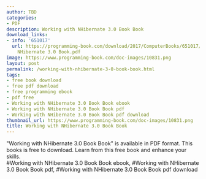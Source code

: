 ```yaml
---
author: TBD
categories:
- PDF
description: Working with NHibernate 3.0 Book Book
download_links:
- info: '651017'
  url: https://programming-book.com/download/2017/ComputerBooks/651017/Working with
    NHibernate 3.0 Book.pdf
image: https://www.programming-book.com/doc-images/10831.png
layout: post
permalink: /working-with-nhibernate-3-0-book-book.html
tags:
- free book download
- free pdf download
- free programming ebook
- pdf free
- Working with NHibernate 3.0 Book Book ebook
- Working with NHibernate 3.0 Book Book pdf
- Working with NHibernate 3.0 Book Book pdf download
thumbnail_url: https://www.programming-book.com/doc-images/10831.png
title: Working with NHibernate 3.0 Book Book
---
```


 
<div class="item-desc text-justify">
  "Working with NHibernate 3.0 Book Book" is available in PDF format. This books is free to download. Learn from this free book and enhance your skills.
  <br>
  #Working with NHibernate 3.0 Book Book ebook, #Working with NHibernate 3.0 Book Book pdf, #Working with NHibernate 3.0 Book Book pdf download
</div>
